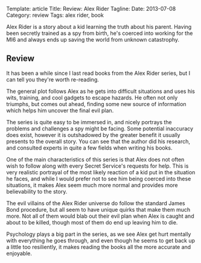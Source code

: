 Template: article
Title: Review: Alex Rider
Tagline:
Date: 2013-07-08
Category: review
Tags: alex rider, book



Alex Rider is a story about a kid learning the truth about his parent. Having been secretly trained as a spy from birth, he's coerced into working for the MI6 and always ends up saving the world from unknown catastrophy.


## Review

It has been a while since I last read books from the Alex Rider series, but I can tell you they're worth re-reading.

The general plot follows Alex as he gets into difficult situations and uses his wits, training, and cool gadgets to escape hazards. He often not only triumphs, but comes out ahead, finding some new source of information which helps him uncover the final evil plan.

The series is quite easy to be immersed in, and nicely portrays the problems and challenges a spy might be facing. Some potential inaccuracy does exist, however it is outshadowed by the greater benefit it usually presents to the overall story. You can see that the author did his research, and consulted experts in quite a few fields when writing his books.

One of the main characteristics of this series is that Alex does not often wish to follow along with every Secret Service's requests for help. This is very realistic portrayal of the most likely reaction of a kid put in the situation he faces, and while I would prefer not to see him being coerced into these situations, it makes Alex seem much more normal and provides more believability to the story.

The evil villains of the Alex Rider universe do follow the standard James Bond procedure, but all seem to have unique quirks that make them much more. Not all of them would blab out their evil plan when Alex is caught and about to be killed, though most of them do end up leaving him to die.

Psychology plays a big part in the series, as we see Alex get hurt mentally with everything he goes through, and even though he seems to get back up a little too resiliently, it makes reading the books all the more accurate and enjoyable.


